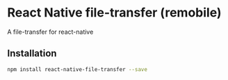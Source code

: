 # React Native file-transfer (remobile)
A file-transfer for react-native

## Installation
```sh
npm install react-native-file-transfer --save
```
